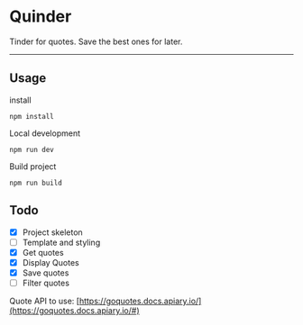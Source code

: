 # Quinder

Tinder for quotes. Save the best ones for later.

---

## Usage

install
```
npm install
```

Local development
```
npm run dev
```

Build project
```
npm run build
```


## Todo

- [x] Project skeleton
- [ ] Template and styling
- [x] Get quotes
- [x] Display Quotes
- [x] Save quotes
- [ ] Filter quotes

Quote API to use: [https://goquotes.docs.apiary.io/](https://goquotes.docs.apiary.io/#)